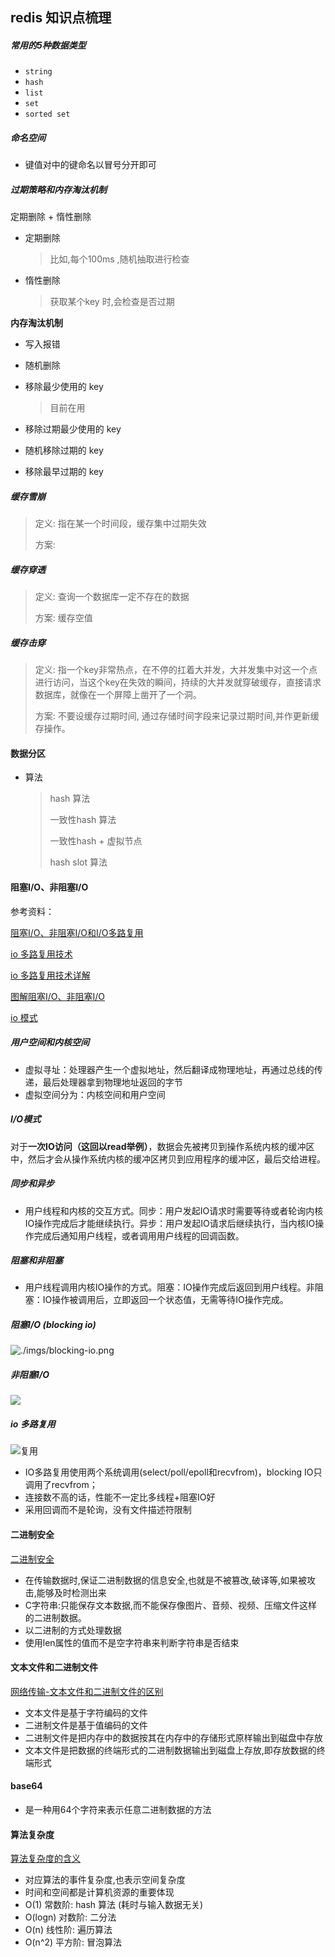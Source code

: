 ## redis 知识点梳理

##### 常用的5种数据类型

- `string`
-  `hash`
-  `list`
-  `set` 
- `sorted set`

##### 命名空间

- 键值对中的键命名以冒号分开即可

##### 过期策略和内存淘汰机制

定期删除 + 惰性删除

- 定期删除

  >比如,每个100ms ,随机抽取进行检查

- 惰性删除

  > 获取某个key 时,会检查是否过期

**内存淘汰机制**

- 写入报错

- 随机删除

- 移除最少使用的 key

  > 目前在用

- 移除过期最少使用的 key

- 随机移除过期的 key

- 移除最早过期的 key

##### 缓存雪崩

>定义: 指在某一个时间段，缓存集中过期失效
>
>方案: 

##### 缓存穿透

>定义: 查询一个数据库一定不存在的数据
>
>方案: 缓存空值

##### 缓存击穿

>定义: 指一个key非常热点，在不停的扛着大并发，大并发集中对这一个点进行访问，当这个key在失效的瞬间，持续的大并发就穿破缓存，直接请求数据库，就像在一个屏障上凿开了一个洞。
>
>方案:  不要设缓存过期时间, 通过存储时间字段来记录过期时间,并作更新缓存操作。



#### 数据分区

- 算法

  > hash 算法 
  >
  > 一致性hash 算法
  >
  > 一致性hash + 虚拟节点
  >
  > hash slot 算法



#### 阻塞I/O、非阻塞I/O

参考资料：

[阻塞I/O、非阻塞I/O和I/O多路复用](https://www.cnblogs.com/skiler/p/6852493.html)

[io 多路复用技术](<https://www.zhihu.com/question/28594409>)

[io 多路复用技术详解](<https://blog.csdn.net/sehanlingfeng/article/details/78920423>)

[图解阻塞I/O、非阻塞I/O](<https://blog.csdn.net/CharJay_Lin/article/details/84476753>)

[io 模式](<https://blog.csdn.net/qq_34802511/article/details/81543817>)

##### 用户空间和内核空间

- 虚拟寻址：处理器产生一个虚拟地址，然后翻译成物理地址，再通过总线的传递，最后处理器拿到物理地址返回的字节
- 虚拟空间分为：内核空间和用户空间

##### I/O模式

对于**一次IO访问（这回以read举例）**，数据会先被拷贝到操作系统内核的缓冲区中，然后才会从操作系统内核的缓冲区拷贝到应用程序的缓冲区，最后交给进程。

##### 同步和异步

- 用户线程和内核的交互方式。同步：用户发起IO请求时需要等待或者轮询内核IO操作完成后才能继续执行。异步：用户发起IO请求后继续执行，当内核IO操作完成后通知用户线程，或者调用用户线程的回调函数。

##### 阻塞和非阻塞

- 用户线程调用内核IO操作的方式。阻塞：IO操作完成后返回到用户线程。非阻塞：IO操作被调用后，立即返回一个状态值，无需等待IO操作完成。

##### 阻塞I/O (blocking io)



![./imgs/blocking-io.png](./imgs/blocking-io.png)

##### 非阻塞I/O

![](./imgs/nonblocking-io.png)



##### io 多路复用

![复用](.\imgs\fuyong-io.png)



- IO多路复用使用两个系统调用(select/poll/epoll和recvfrom)，blocking IO只调用了recvfrom；
- 连接数不高的话，性能不一定比多线程+阻塞IO好
- 采用回调而不是轮询，没有文件描述符限制



#### 二进制安全

[二进制安全](<https://www.cnblogs.com/storebook/p/12689175.html>)

- 在传输数据时,保证二进制数据的信息安全,也就是不被篡改,破译等,如果被攻击,能够及时检测出来
- C字符串:只能保存文本数据,而不能保存像图片、音频、视频、压缩文件这样的二进制数据。
- 以二进制的方式处理数据
- 使用len属性的值而不是空字符串来判断字符串是否结束

#### 文本文件和二进制文件

[网络传输-文本文件和二进制文件的区别](<https://www.cnblogs.com/kangqi452/p/11675285.html>)

- 文本文件是基于字符编码的文件
- 二进制文件是基于值编码的文件
- 二进制文件是把内存中的数据按其在内存中的存储形式原样输出到磁盘中存放
- 文本文件是把数据的终端形式的二进制数据输出到磁盘上存放,即存放数据的终端形式

#### base64

- 是一种用64个字符来表示任意二进制数据的方法

#### 算法复杂度

[算法复杂度的含义](<https://blog.csdn.net/A_dg_Jffery/article/details/99713579>)

- 对应算法的事件复杂度,也表示空间复杂度
- 时间和空间都是计算机资源的重要体现
- O(1) 常数阶: hash 算法 (耗时与输入数据无关)
- O(logn) 对数阶: 二分法
- O(n) 线性阶: 遍历算法
- O(n^2) 平方阶: 冒泡算法

